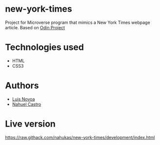 # new-york-times

Project for Microverse program that mimics a New York Times webpage article.
Based on [Odin Project](https://www.theodinproject.com/courses/html5-and-css3/lessons/positioning-and-floating-elements)

# Technologies used

- HTML
- CSS3

# Authors

- [Luis Novoa](https://www.github.com/luis-novoa)
- [Nahuel Castro](https://www.github.com/nahukas)

# Live version

https://raw.githack.com/nahukas/new-york-times/development/index.html
